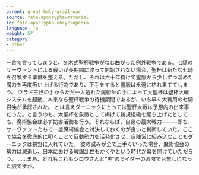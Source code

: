 ```yaml
---
parent: great-holy-grail-war
source: fate-apocrypha-material
id: fate-apocrypha-encyclopedia
language: ja
weight: 57
category:
- other
---
```


一言で言ってしまうと、冬木式聖杯戦争がねじ曲がった例外戦争である。七騎のサーヴァントによる戦いが長期間に渡って開始されない場合、聖杯は新たな七騎を召喚する準備を整える。ただし、それは六十年掛けて霊脈から少しずつ溜めた魔力を再度吸い上げる行為であり、下手をすると霊脈は永遠に枯れ果ててしまう。
ヴラド三世の手からただ一人逃れた魔術師の手によって大聖杯は聖杯大戦システムを起動、本来なら聖杯戦争の待機期間であるが、いち早く大戦用の七騎召喚が承認された。
とは言えダーニックにとっては聖杯大戦は予想内の出来事だった。と言うのも、大聖杯を象徴として掲げて新規組織を起ち上げたとしても、魔術協会は必ず妨害活動を行う。それならば、自身の最大戦力―――即ち、サーヴァントたちで一度魔術協会と対決しておくのが良いと判断していた。ここで協会を徹底的に叩くことで反動勢力を活発化させ、自陣営に組み込むこともダーニックは視野に入れていた。
彼の試みが全て上手くいった場合、魔術協会の勢力は減退し、日本における戦国乱世もかくやという時代が幕を開けていただろう。
……まあ、どれもこれもシロウさんと“黒”のライダーのお陰で台無しになった訳ですが。
